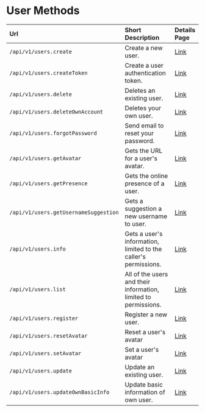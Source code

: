 # User Methods

| Url | Short Description | Details Page |
| :--- | :--- | :--- |
| `/api/v1/users.create` | Create a new user. | [Link](create/) |
| `/api/v1/users.createToken` | Create a user authentication token. | [Link](createtoken/) |
| `/api/v1/users.delete` | Deletes an existing user. | [Link](delete/) |
| `/api/v1/users.deleteOwnAccount` | Deletes your own user. | [Link](deleteownaccount/) |
| `/api/v1/users.forgotPassword`  | Send email to reset your password. | [Link](forgotpassword/) |
| `/api/v1/users.getAvatar` | Gets the URL for a user's avatar. | [Link](getavatar/) |
| `/api/v1/users.getPresence` | Gets the online presence of a user. | [Link](getpresence/) |
| `/api/v1/users.getUsernameSuggestion` | Gets a suggestion a new username to user. | [Link](getusernamesuggestion/) |
| `/api/v1/users.info` | Gets a user's information, limited to the caller's permissions. | [Link](info/) |
| `/api/v1/users.list` | All of the users and their information, limited to permissions. | [Link](list/) |
| `/api/v1/users.register` | Register a new user. | [Link](register/) |
| `/api/v1/users.resetAvatar` | Reset a user's avatar | [Link](resetavatar/) |
| `/api/v1/users.setAvatar` | Set a user's avatar | [Link](setavatar/) |
| `/api/v1/users.update` | Update an existing user. | [Link](update/) |
| `/api/v1/users.updateOwnBasicInfo` | Update basic information of own user.| [Link](updateownbasicinfo/)               |
